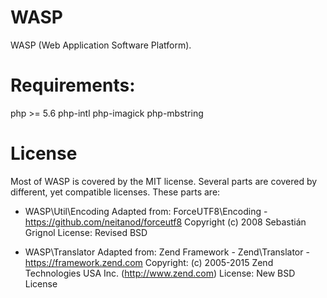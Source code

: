 # WASP
WASP (Web Application Software Platform).

# Requirements:

php >= 5.6
php-intl
php-imagick
php-mbstring

# License

Most of WASP is covered by the MIT license. Several parts are covered by different, yet compatible licenses.
These parts are:

* WASP\Util\Encoding
Adapted from: ForceUTF8\Encoding - https://github.com/neitanod/forceutf8
Copyright (c) 2008 Sebastián Grignol
License: Revised BSD

* WASP\Translator
Adapted from: Zend Framework - Zend\Translator - https://framework.zend.com
Copyright: (c) 2005-2015 Zend Technologies USA Inc. (http://www.zend.com)
License: New BSD License
